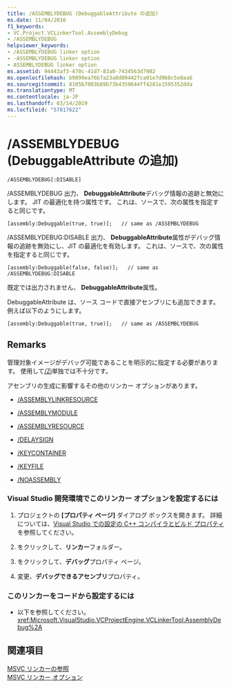 ```yaml
---
title: /ASSEMBLYDEBUG (DebuggableAttribute の追加)
ms.date: 11/04/2016
f1_keywords:
- VC.Project.VCLinkerTool.AssemblyDebug
- /ASSEMBLYDEBUG
helpviewer_keywords:
- /ASSEMBLYDEBUG linker option
- -ASSEMBLYDEBUG linker option
- ASSEMBLYDEBUG linker option
ms.assetid: 94443af3-470c-41d7-83a0-7434563d7982
ms.openlocfilehash: b9899ea76b7a23a0d09442fca01e7d968c5e8aa6
ms.sourcegitcommit: 8105b7003b89b73b4359644ff4281e1595352dda
ms.translationtype: MT
ms.contentlocale: ja-JP
ms.lasthandoff: 03/14/2019
ms.locfileid: "57817622"
---
```

# <a name="assemblydebug-add-debuggableattribute"></a>/ASSEMBLYDEBUG (DebuggableAttribute の追加)

```
/ASSEMBLYDEBUG[:DISABLE]
```

/ASSEMBLYDEBUG 出力、 **DebuggableAttribute**デバッグ情報の追跡と無効にします。 JIT の最適化を持つ属性です。 これは、ソースで、次の属性を指定すると同じです。

```
[assembly:Debuggable(true, true)];   // same as /ASSEMBLYDEBUG
```

/ASSEMBLYDEBUG:DISABLE 出力、 **DebuggableAttribute**属性がデバッグ情報の追跡を無効にし、JIT の最適化を有効します。 これは、ソースで、次の属性を指定すると同じです。

```
[assembly:Debuggable(false, false)];   // same as /ASSEMBLYDEBUG:DISABLE
```

既定では出力されません、 **DebuggableAttribute**属性。

DebuggableAttribute は、ソース コードで直接アセンブリにも追加できます。 例えば以下のようにします。

```
[assembly:Debuggable(true, true)];   // same as /ASSEMBLYDEBUG
```

## <a name="remarks"></a>Remarks

管理対象イメージがデバッグ可能であることを明示的に指定する必要があります。 使用して[/Zi](z7-zi-zi-debug-information-format.md)単独では不十分です。

アセンブリの生成に影響するその他のリンカー オプションがあります。

- [/ASSEMBLYLINKRESOURCE](assemblylinkresource-link-to-dotnet-framework-resource.md)

- [/ASSEMBLYMODULE](assemblymodule-add-a-msil-module-to-the-assembly.md)

- [/ASSEMBLYRESOURCE](assemblyresource-embed-a-managed-resource.md)

- [/DELAYSIGN](delaysign-partially-sign-an-assembly.md)

- [/KEYCONTAINER](keycontainer-specify-a-key-container-to-sign-an-assembly.md)

- [/KEYFILE](keyfile-specify-key-or-key-pair-to-sign-an-assembly.md)

- [/NOASSEMBLY](noassembly-create-a-msil-module.md)

### <a name="to-set-this-linker-option-in-the-visual-studio-development-environment"></a>Visual Studio 開発環境でこのリンカー オプションを設定するには

1. プロジェクトの **[プロパティ ページ]** ダイアログ ボックスを開きます。 詳細については、[Visual Studio での設定の C++ コンパイラとビルド プロパティ](../working-with-project-properties.md)を参照してください。

1. をクリックして、**リンカー**フォルダー。

1. をクリックして、**デバッグ**プロパティ ページ。

1. 変更、**デバッグできるアセンブリ**プロパティ。

### <a name="to-set-this-linker-option-programmatically"></a>このリンカーをコードから設定するには

- 以下を参照してください。<xref:Microsoft.VisualStudio.VCProjectEngine.VCLinkerTool.AssemblyDebug%2A>

## <a name="see-also"></a>関連項目

[MSVC リンカーの参照](linking.md)<br/>
[MSVC リンカー オプション](linker-options.md)
